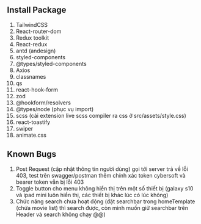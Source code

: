 ## Install Package
1. TailwindCSS
2. React-router-dom
3. Redux toolkit
4. React-redux
5. antd (andesign)
6. styled-components
7. @types/styled-components
8. Axios
9. classnames
10. qs
11. react-hook-form
12. zod
13. @hookform/resolvers
14. @types/node (phục vụ import)
15. scss (cài extension live scss compiler ra css ở src/assets/style.css)
16. react-toastify
17. swiper
18. animate.css

## Known Bugs
1. Post Request (cập nhật thông tin người dùng) gọi tới server trả về lỗi 403, test trên swagger/postman thêm chính xác token cybersoft và bearer token vẫn bị lỗi 403
2. Toggle button cho menu không hiển thị trên một số thiết bị (galaxy s10 và ipad mini luôn hiển thị, các thiết bị khác lúc có lúc không)
3. Chức năng search chưa hoạt động (đặt searchbar trong homeTemplate (chứa movie list) thì search được, còn mình muốn giữ searchbar trên Header và search không chạy @@)

